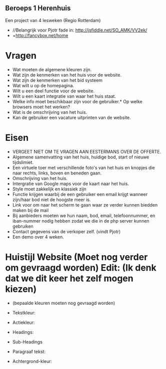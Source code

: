 ## Beroeps 1 Herenhuis
Een project van 4 lesweken (Regio Rotterdam)
* //Belangrijk voor Pjotr fade in: http://jsfiddle.net/SO_AMK/VV2ek/
* +http://fancybox.net/home


# Vragen

*	Wat moeten de algemene kleuren zijn.
*	Wat zijn de kenmerken van het huis voor de website.
*	Wat zijn de kenmerken van het bid systeem
*	Wat wilt u op de homepagina.
*	Wilt u een deel functie voor de website.
*	Wilt u een kaart integratie van waar het huis staat.
*	Welke info moet beschikbaar zijn voor de gebruiker.*	Op welke browsers moet het werken?
*	Wat is de omschrijving van het huis.
*	Kan de gebruiker een vacature uitprinten van de website.

# Eisen

* VERGEET NIET OM TE VRAGEN AAN EESTERMANS OVER DE OFFERTE.
* Algemene samenvatting van het huis, huidige bod, start of nieuwe tijdslimiet.
* Een virtuele toer met verschillende foto's van het huis en knopjes die naar rechts, links, boven en beneden gaan.
* Omschrijving van het huis.
* Intergratie van Google maps voor de kaart naar het huis.
* Style moet zakkelijk en klassiek zijn
* Functie krijgen waarbij de een gebruiker een email krijgt wanneer zijn/haar bod niet de hoogste meer is.
* Link voor om naar het scherm te gaan waar ze verder kunnen biedden maken bij de mail
* Bij aanbieders moeten we hun naam, bod, email, telefoonnummer, en iban-nummer nodig hebben zodat we die in de php server kunnen         gebruiken
* Contact gegevens van de verkoper zelf. (vindt Pjotr)
* Een demo over 4 weken.
# Huistijl Website (Moet nog verder om gevraagd worden) Edit: (Ik denk dat we dit keer het zelf mogen kiezen)
* (bepaalde kleuren moeten nog gevraagd worden)
* Tekstkleur:
* Actiekleur:

* Headings: 

* Sub-Headings

* Paragraaf tekst:
  
 * Achtergrond-kleur:
